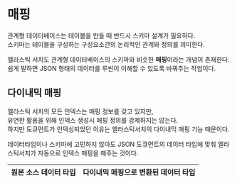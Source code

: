 # 매핑

관계형 데이터베이스는 테이블을 만들 때 반드시 스키마 설계가 필요하다.       
스키마는 테이블을 구성하는 구성요소간의 논리적인 관계와 정의를 의미한다.    

엘라스틱 서치도 관계형 데이터베이스의 스키마와 비슷한 **매핑**이라는 개념이 존재한다.   
쉽게 말하면 JSON 형태의 데이터를 루씬이 이해할 수 있도록 바꿔주는 작업이다.   

## 다이내믹 매핑
  
엘라스틱 서치의 모든 인덱스는 매핑 정보를 갖고 있지만,       
유연한 활용을 위해 인덱스 생성시 매핑 정의를 강제하지는 않는다.    
하지만 도큐먼트가 인덱싱되었던 이유는 엘라스틱서치의 다이내믹 매핑 기능 때문이다.  
  
데이터타입이나 스키마에 고민하지 않아도 JSON 도큐먼트의 데이터 타입에 맞춰 엘라스틱서치가 자동으로 인덱스 매핑을 해주는 것이다.     

|원본 소스 데이터 타입|다이내믹 매핑으로 변환된 데이터 타입|
|----------------|-------------------------|
